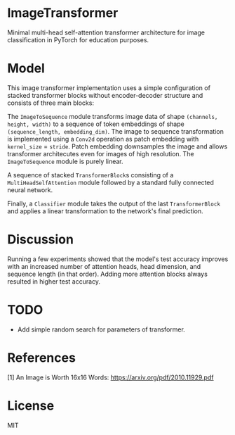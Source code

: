 # ImageTransformer

Minimal multi-head self-attention transformer architecture for image classification in PyTorch for education purposes.


# Model

This image transformer implementation uses a simple configuration of stacked transformer blocks without encoder-decoder structure and consists of three main blocks: 

The `ImageToSequence` module transforms image data of shape `(channels, height, width)` to a sequence of token embeddings of shape `(sequence_length, embedding_dim)`. The image to sequence transformation is implemented using a `Conv2d` operation as patch embedding with `kernel_size` = `stride`. Patch embedding downsamples the image and allows transformer architecutes even for images of high resolution. The `ImageToSequence` module is purely linear.

A sequence of stacked `TransformerBlock`s consisting of a `MultiHeadSelfAttention` module followed by a standard fully connected neural network.

Finally, a `Classifier` module takes the output of the last `TransformerBlock` and applies a linear transformation to the network's final prediction.


# Discussion

Running a few experiments showed that the model's test accuracy improves with an increased number of attention heads, head dimension, and sequence length (in that order). Adding more attention blocks always resulted in higher test accuracy.

# TODO

- Add simple random search for parameters of transformer.


# References

[1] An Image is Worth 16x16 Words: https://arxiv.org/pdf/2010.11929.pdf


# License

MIT